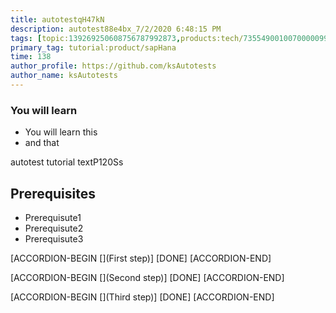```yaml
---
title: autotestqH47kN
description: autotest88e4bx_7/2/2020 6:48:15 PM
tags: [topic:139269250608756787992873,products:tech/73554900100700000996,tutorial:experience/advanced]
primary_tag: tutorial:product/sapHana
time: 138
author_profile: https://github.com/ksAutotests
author_name: ksAutotests
---
```

### You will learn
- You will learn this
- and that

autotest tutorial textP120Ss

## Prerequisites
- Prerequisute1
- Prerequisute2
- Prerequisute3

[ACCORDION-BEGIN [](First step)]
[DONE]
[ACCORDION-END]

[ACCORDION-BEGIN [](Second step)]
[DONE]
[ACCORDION-END]

[ACCORDION-BEGIN [](Third step)]
[DONE]
[ACCORDION-END]

